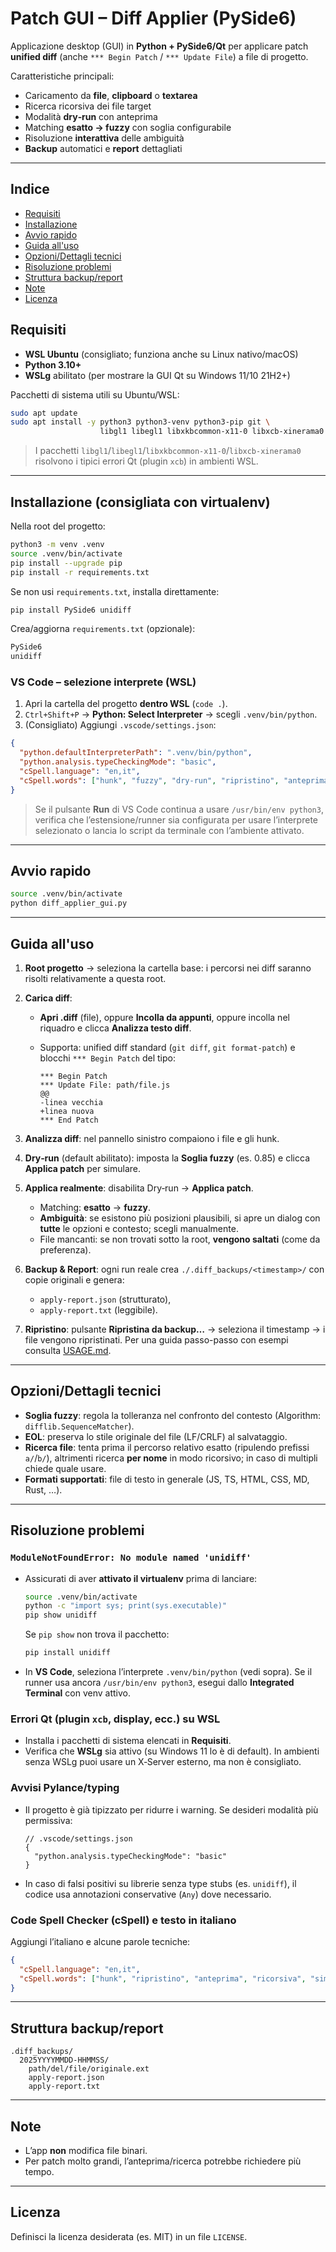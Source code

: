 # Patch GUI – Diff Applier (PySide6)

Applicazione desktop (GUI) in **Python + PySide6/Qt** per applicare patch **unified diff** (anche `*** Begin Patch` / `*** Update File`) a file di progetto.

Caratteristiche principali:

* Caricamento da **file**, **clipboard** o **textarea**
* Ricerca ricorsiva dei file target
* Modalità **dry‑run** con anteprima
* Matching **esatto → fuzzy** con soglia configurabile
* Risoluzione **interattiva** delle ambiguità
* **Backup** automatici e **report** dettagliati

---

## Indice

* [Requisiti](#requisiti)
* [Installazione](#installazione-consigliata-con-virtualenv)
* [Avvio rapido](#avvio-rapido)
* [Guida all'uso](#guida-alluso)
* [Opzioni/Dettagli tecnici](#opzionidettagli-tecnici)
* [Risoluzione problemi](#risoluzione-problemi)
* [Struttura backup/report](#struttura-backupreport)
* [Note](#note)
* [Licenza](#licenza)

## Requisiti

* **WSL Ubuntu** (consigliato; funziona anche su Linux nativo/macOS)
* **Python 3.10+**
* **WSLg** abilitato (per mostrare la GUI Qt su Windows 11/10 21H2+)

Pacchetti di sistema utili su Ubuntu/WSL:

```bash
sudo apt update
sudo apt install -y python3 python3-venv python3-pip git \
                    libgl1 libegl1 libxkbcommon-x11-0 libxcb-xinerama0
```

> I pacchetti `libgl1`/`libegl1`/`libxkbcommon-x11-0`/`libxcb-xinerama0` risolvono i tipici errori Qt (plugin `xcb`) in ambienti WSL.

---

## Installazione (consigliata con virtualenv)

Nella root del progetto:

```bash
python3 -m venv .venv
source .venv/bin/activate
pip install --upgrade pip
pip install -r requirements.txt
```

Se non usi `requirements.txt`, installa direttamente:

```bash
pip install PySide6 unidiff
```

Crea/aggiorna `requirements.txt` (opzionale):

```txt
PySide6
unidiff
```

### VS Code – selezione interprete (WSL)

1. Apri la cartella del progetto **dentro WSL** (`code .`).
2. `Ctrl+Shift+P` → **Python: Select Interpreter** → scegli `.venv/bin/python`.
3. (Consigliato) Aggiungi `.vscode/settings.json`:

```json
{
  "python.defaultInterpreterPath": ".venv/bin/python",
  "python.analysis.typeCheckingMode": "basic",
  "cSpell.language": "en,it",
  "cSpell.words": ["hunk", "fuzzy", "dry-run", "ripristino", "anteprima", "PySide6", "unidiff", "WSLg"]
}
```

> Se il pulsante **Run** di VS Code continua a usare `/usr/bin/env python3`, verifica che l’estensione/runner sia configurata per usare l’interprete selezionato o lancia lo script da terminale con l’ambiente attivato.

---

## Avvio rapido

```bash
source .venv/bin/activate
python diff_applier_gui.py
```

---

## Guida all'uso

1. **Root progetto** → seleziona la cartella base: i percorsi nei diff saranno risolti relativamente a questa root.
2. **Carica diff**:

   * **Apri .diff** (file), oppure **Incolla da appunti**, oppure incolla nel riquadro e clicca **Analizza testo diff**.
   * Supporta: unified diff standard (`git diff`, `git format-patch`) e blocchi `*** Begin Patch` del tipo:

     ```
     *** Begin Patch
     *** Update File: path/file.js
     @@
     -linea vecchia
     +linea nuova
     *** End Patch
     ```
3. **Analizza diff**: nel pannello sinistro compaiono i file e gli hunk.
4. **Dry‑run** (default abilitato): imposta la **Soglia fuzzy** (es. 0.85) e clicca **Applica patch** per simulare.
5. **Applica realmente**: disabilita Dry‑run → **Applica patch**.

   * Matching: **esatto** → **fuzzy**.
   * **Ambiguità**: se esistono più posizioni plausibili, si apre un dialog con **tutte** le opzioni e contesto; scegli manualmente.
   * File mancanti: se non trovati sotto la root, **vengono saltati** (come da preferenza).
6. **Backup & Report**: ogni run reale crea `./.diff_backups/<timestamp>/` con copie originali e genera:

   * `apply-report.json` (strutturato),
   * `apply-report.txt` (leggibile).
7. **Ripristino**: pulsante **Ripristina da backup…** → seleziona il timestamp → i file vengono ripristinati.
Per una guida passo-passo con esempi consulta [USAGE.md](USAGE.md).

---

## Opzioni/Dettagli tecnici

* **Soglia fuzzy**: regola la tolleranza nel confronto del contesto (Algorithm: `difflib.SequenceMatcher`).
* **EOL**: preserva lo stile originale del file (LF/CRLF) al salvataggio.
* **Ricerca file**: tenta prima il percorso relativo esatto (ripulendo prefissi `a/`/`b/`), altrimenti ricerca **per nome** in modo ricorsivo; in caso di multipli chiede quale usare.
* **Formati supportati**: file di testo in generale (JS, TS, HTML, CSS, MD, Rust, …).

---

## Risoluzione problemi

### `ModuleNotFoundError: No module named 'unidiff'`

* Assicurati di aver **attivato il virtualenv** prima di lanciare:

  ```bash
  source .venv/bin/activate
  python -c "import sys; print(sys.executable)"
  pip show unidiff
  ```

  Se `pip show` non trova il pacchetto:

  ```bash
  pip install unidiff
  ```
* In **VS Code**, seleziona l’interprete `.venv/bin/python` (vedi sopra). Se il runner usa ancora `/usr/bin/env python3`, esegui dallo **Integrated Terminal** con venv attivo.

### Errori Qt (plugin `xcb`, display, ecc.) su WSL

* Installa i pacchetti di sistema elencati in **Requisiti**.
* Verifica che **WSLg** sia attivo (su Windows 11 lo è di default). In ambienti senza WSLg puoi usare un X‑Server esterno, ma non è consigliato.

### Avvisi Pylance/typing

* Il progetto è già tipizzato per ridurre i warning. Se desideri modalità più permissiva:

  ```jsonc
  // .vscode/settings.json
  {
    "python.analysis.typeCheckingMode": "basic"
  }
  ```
* In caso di falsi positivi su librerie senza type stubs (es. `unidiff`), il codice usa annotazioni conservative (`Any`) dove necessario.

### Code Spell Checker (cSpell) e testo in italiano

Aggiungi l’italiano e alcune parole tecniche:

```json
{
  "cSpell.language": "en,it",
  "cSpell.words": ["hunk", "ripristino", "anteprima", "ricorsiva", "similarità", "WSLg", "PySide6", "unidiff"]
}
```

---

## Struttura backup/report

```
.diff_backups/
  2025YYYYMMDD-HHMMSS/
    path/del/file/originale.ext
    apply-report.json
    apply-report.txt
```

---

## Note

* L’app **non** modifica file binari.
* Per patch molto grandi, l’anteprima/ricerca potrebbe richiedere più tempo.

---

## Licenza

Definisci la licenza desiderata (es. MIT) in un file `LICENSE`.